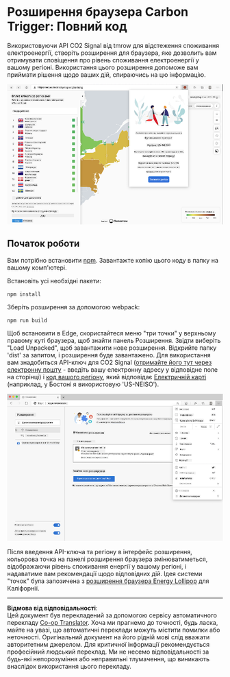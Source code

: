 <!--
CO_OP_TRANSLATOR_METADATA:
{
  "original_hash": "21b364c158c8e4f698de65eeac16c9fe",
  "translation_date": "2025-08-27T22:15:38+00:00",
  "source_file": "5-browser-extension/solution/translation/README.ms.md",
  "language_code": "uk"
}
-->
# Розширення браузера Carbon Trigger: Повний код

Використовуючи API CO2 Signal від tmrow для відстеження споживання електроенергії, створіть розширення для браузера, яке дозволить вам отримувати сповіщення про рівень споживання електроенергії у вашому регіоні. Використання цього розширення допоможе вам приймати рішення щодо ваших дій, спираючись на цю інформацію.

![скріншот розширення браузера](../../../../../translated_images/extension-screenshot.0e7f5bfa110e92e3875e1bc9405edd45a3d2e02963e48900adb91926a62a5807.uk.png)

## Початок роботи

Вам потрібно встановити [npm](https://npmjs.com). Завантажте копію цього коду в папку на вашому комп'ютері.

Встановіть усі необхідні пакети:

```
npm install
```

Зберіть розширення за допомогою webpack:

```
npm run build
```

Щоб встановити в Edge, скористайтеся меню "три точки" у верхньому правому куті браузера, щоб знайти панель Розширення. Звідти виберіть "Load Unpacked", щоб завантажити нове розширення. Відкрийте папку 'dist' за запитом, і розширення буде завантажено. Для використання вам знадобиться API-ключ для CO2 Signal ([отримайте його тут через електронну пошту](https://www.co2signal.com/) - введіть вашу електронну адресу у відповідне поле на сторінці) і [код вашого регіону](http://api.electricitymap.org/v3/zones), який відповідає [Електричній карті](https://www.electricitymap.org/map) (наприклад, у Бостоні я використовую 'US-NEISO').

![завантаження](../../../../../translated_images/install-on-edge.78634f02842c48283726c531998679a6f03a45556b2ee99d8ff231fe41446324.uk.png)

Після введення API-ключа та регіону в інтерфейс розширення, кольорова точка на панелі розширення браузера змінюватиметься, відображаючи рівень споживання енергії у вашому регіоні, і надаватиме вам рекомендації щодо відповідних дій. Ідея системи "точок" була запозичена з [розширення браузера Energy Lollipop](https://energylollipop.com/) для Каліфорнії.

---

**Відмова від відповідальності**:  
Цей документ був перекладений за допомогою сервісу автоматичного перекладу [Co-op Translator](https://github.com/Azure/co-op-translator). Хоча ми прагнемо до точності, будь ласка, майте на увазі, що автоматичні переклади можуть містити помилки або неточності. Оригінальний документ на його рідній мові слід вважати авторитетним джерелом. Для критичної інформації рекомендується професійний людський переклад. Ми не несемо відповідальності за будь-які непорозуміння або неправильні тлумачення, що виникають внаслідок використання цього перекладу.